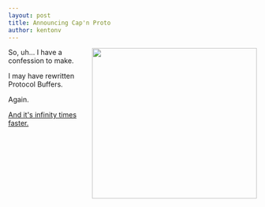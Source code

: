 ```yaml
---
layout: post
title: Announcing Cap'n Proto
author: kentonv
---
```


<img src='{{ site.baseurl }}images/infinity-times-faster.png' style='width:334px; height:306px; float: right;'>

So, uh...  I have a confession to make.

I may have rewritten Protocol Buffers.

Again.

[And it's infinity times faster.](https://capnproto.org)
